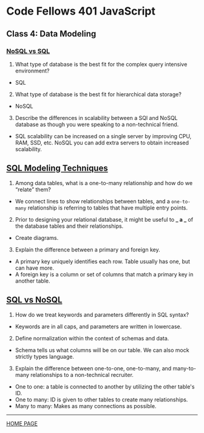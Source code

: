 # Code Fellows 401 JavaScript

## Class 4: Data Modeling

### [NoSQL vs SQL](https://www.thegeekstuff.com/2014/01/sql-vs-nosql-db/)

1. What type of database is the best fit for the complex query intensive environment?

- SQL

2. What type of database is the best fit for hierarchical data storage?

- NoSQL

3. Describe the differences in scalability between a SQl and NoSQL database as though you were speaking to a non-technical friend.

- SQL scalability can be increased on a single server by improving CPU, RAM, SSD, etc. NoSQL you can add extra servers to obtain increased scalability.

## [SQL Modeling Techniques](https://www.essentialsql.com/get-ready-to-learn-sql-7-simplified-data-modeling/)

1. Among data tables, what is a one-to-many relationship and how do we “relate” them?

- We connect lines to show relationships between tables, and a `one-to-many` relationship is referring to tables that have multiple entry points.

2. Prior to designing your relational database, it might be useful to **_ a _** of the database tables and their relationships.

- Create diagrams.

3. Explain the difference between a primary and foreign key.

- A primary key uniquely identifies each row. Table usually has one, but can have more.
- A foreign key is a column or set of columns that match a primary key in another table.

## [SQL vs NoSQL](https://www.youtube.com/watch?v=ZS_kXvOeQ5Y)

1. How do we treat keywords and parameters differently in SQL syntax?

- Keywords are in all caps, and parameters are written in lowercase.

2. Define normalization within the context of schemas and data.

- Schema tells us what columns will be on our table. We can also mock strictly types language.

3. Explain the difference between one-to-one, one-to-many, and many-to-many relationships to a non-technical recruiter.

- One to one: a table is connected to another by utilizing the other table's ID.
- One to many: ID is given to other tables to create many relationships.
- Many to many: Makes as many connections as possible.

---

[HOME PAGE](https://getullrichordietrying.github.io/reading-notes/)
